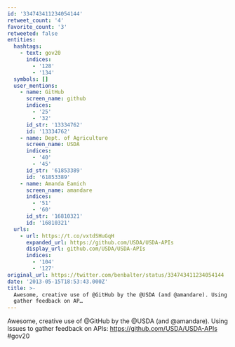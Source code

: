 ```yaml
---
id: '334743411234054144'
retweet_count: '4'
favorite_count: '3'
retweeted: false
entities:
  hashtags:
    - text: gov20
      indices:
        - '128'
        - '134'
  symbols: []
  user_mentions:
    - name: GitHub
      screen_name: github
      indices:
        - '25'
        - '32'
      id_str: '13334762'
      id: '13334762'
    - name: Dept. of Agriculture
      screen_name: USDA
      indices:
        - '40'
        - '45'
      id_str: '61853389'
      id: '61853389'
    - name: Amanda Eamich
      screen_name: amandare
      indices:
        - '51'
        - '60'
      id_str: '16810321'
      id: '16810321'
  urls:
    - url: https://t.co/vxtdSHuGqH
      expanded_url: https://github.com/USDA/USDA-APIs
      display_url: github.com/USDA/USDA-APIs
      indices:
        - '104'
        - '127'
original_url: https://twitter.com/benbalter/status/334743411234054144
date: '2013-05-15T18:53:43.000Z'
title: >-
  Awesome, creative use of @GitHub by the @USDA (and @amandare). Using Issues to
  gather feedback on AP…
---
```


Awesome, creative use of @GitHub by the @USDA (and @amandare). Using Issues to gather feedback on APIs: https://github.com/USDA/USDA-APIs #gov20